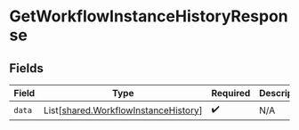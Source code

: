 # GetWorkflowInstanceHistoryResponse


## Fields

| Field                                                                                  | Type                                                                                   | Required                                                                               | Description                                                                            |
| -------------------------------------------------------------------------------------- | -------------------------------------------------------------------------------------- | -------------------------------------------------------------------------------------- | -------------------------------------------------------------------------------------- |
| `data`                                                                                 | List[[shared.WorkflowInstanceHistory](../../models/shared/workflowinstancehistory.md)] | :heavy_check_mark:                                                                     | N/A                                                                                    |